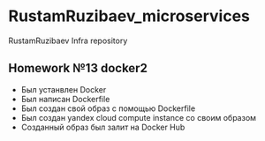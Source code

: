 # RustamRuzibaev_microservices
RustamRuzibaev Infra repository
## Homework №13 docker2

- Был устанвлен Docker
- Был написан Dockerfile
- Был создан свой образ с помощью Dockerfile
- Был создан yandex cloud compute instance со своим образом
- Созданный образ был залит на Docker Hub
